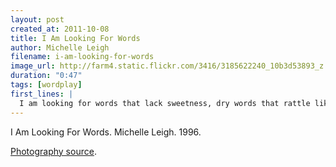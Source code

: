```yaml
---
layout: post
created_at: 2011-10-08
title: I Am Looking For Words
author: Michelle Leigh
filename: i-am-looking-for-words
image_url: http://farm4.static.flickr.com/3416/3185622240_10b3d53893_z.jpg
duration: "0:47"
tags: [wordplay]
first_lines: |
  I am looking for words that lack sweetness, dry words that rattle like spell-bones. I am looking for flate hard words that don't melt in the sun, old heavy words that don't fall down.
---
```


I Am Looking For Words.  Michelle Leigh.  1996.

[Photography source](http://www.flickr.com/photos/muffin9101985/3185622240/).
